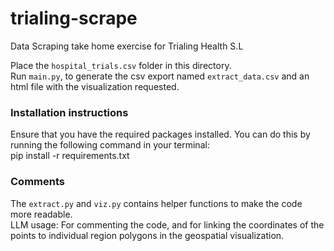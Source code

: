 # trialing-scrape
Data Scraping take home exercise for Trialing Health S.L 

Place the `hospital_trials.csv` folder in this directory. \
Run `main.py`, to generate the csv export named `extract_data.csv` and an html file with the visualization requested. 

### Installation instructions
Ensure that you have the required packages installed. You can do this by running the following command in your terminal: \
pip install -r requirements.txt

### Comments
The `extract.py` and `viz.py` contains helper functions to make the code more readable.  \
LLM usage: For commenting the code, and for linking the coordinates of the points to individual region polygons in the geospatial visualization. 
